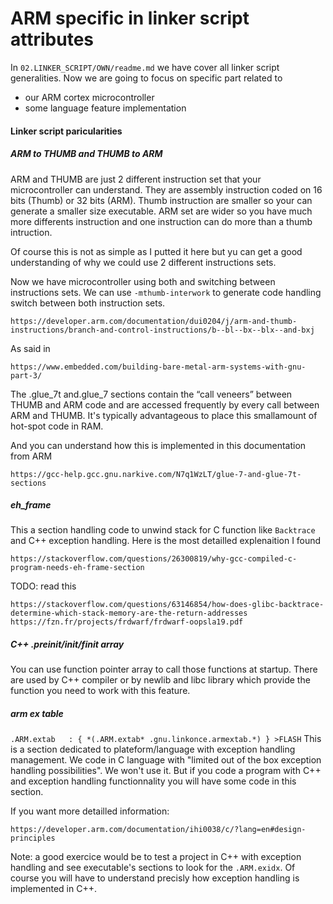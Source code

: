 # ARM specific in linker script attributes
In `02.LINKER_SCRIPT/OWN/readme.md` we have cover all linker script 
generalities.
Now we are going to focus on specific part related to 
- our ARM cortex microcontroller
- some language feature implementation

#### Linker script paricularities
##### ARM to THUMB and THUMB to ARM
ARM and THUMB are just 2 different instruction set that your microcontroller 
can understand.
They are assembly instruction coded on 16 bits (Thumb) or 32 bits (ARM).
Thumb instruction are smaller so your can generate a smaller size executable.
ARM set are wider so you have much more differents instruction and one 
instruction can do more than a thumb intruction.

Of course this is not as simple as I putted it here but yu can get a good 
understanding of why we could use 2 different instructions sets.

Now we have microcontroller using both and switching between 
instructions sets. We can use `-mthumb-interwork` to generate code 
handling switch between both instruction sets.

	https://developer.arm.com/documentation/dui0204/j/arm-and-thumb-instructions/branch-and-control-instructions/b--bl--bx--blx--and-bxj

As said in 

 	https://www.embedded.com/building-bare-metal-arm-systems-with-gnu-part-3/

The .glue_7t and.glue_7 sections contain the “call veneers” between THUMB and 
ARM code and are accessed frequently by every call between ARM and THUMB. It's 
typically advantageous to place this smallamount of hot-spot code in RAM.

And you can understand how this is implemented in this documentation from ARM

	https://gcc-help.gcc.gnu.narkive.com/N7q1WzLT/glue-7-and-glue-7t-sections



##### eh_frame
This a section handling code to unwind stack for C function like `Backtrace` 
and C++ exception handling.
Here is the most detailled explenaition I found

	https://stackoverflow.com/questions/26300819/why-gcc-compiled-c-program-needs-eh-frame-section

TODO: read this

	https://stackoverflow.com/questions/63146854/how-does-glibc-backtrace-determine-which-stack-memory-are-the-return-addresses
	https://fzn.fr/projects/frdwarf/frdwarf-oopsla19.pdf

##### C++ .preinit/init/finit array
You can use function pointer array to call those functions at startup.
There are used by C++ compiler or by newlib and libc library which provide the 
function you need to work with this feature.

##### arm ex table
`.ARM.extab   : { *(.ARM.extab* .gnu.linkonce.armextab.*) } >FLASH`
This is a section dedicated to plateform/language with exception handling 
management.
We code in C language with "limited out of the box exception handling 
possibilities". We won't use it.
But if you code a program with C++ and exception handling functionnality 
you will have some code in this section.

If you want more detailled information:

	https://developer.arm.com/documentation/ihi0038/c/?lang=en#design-principles

Note: a good exercice would be to test a project in C++ with exception 
handling and see executable's sections to look for the `.ARM.exidx`. Of course 
you will have to understand precisly how exception handling is implemented in 
C++.
